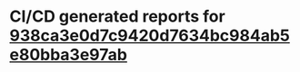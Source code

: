 # CI/CD generated reports for [938ca3e0d7c9420d7634bc984ab5e80bba3e97ab](https://github.com/hydephp/develop/commit/938ca3e0d7c9420d7634bc984ab5e80bba3e97ab)
